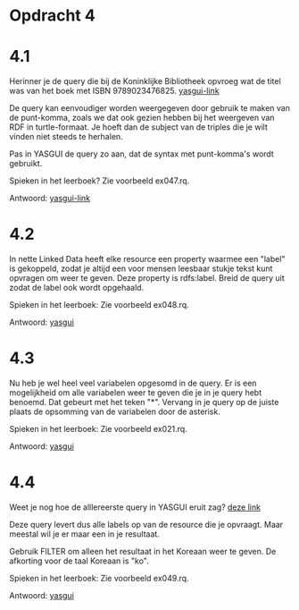 # Opdracht 4

# 4.1
Herinner je de query die bij de Koninklijke Bibliotheek opvroeg wat de titel was van het boek met ISBN 9789023476825. [yasgui-link](https://api.triplydb.com/s/3euSLu_se)

De query kan eenvoudiger worden weergegeven door gebruik te maken van de punt-komma, zoals we dat ook gezien hebben bij het weergeven van RDF in turtle-formaat. Je hoeft dan de subject van de triples die je wilt vinden niet steeds te herhalen.

Pas in YASGUI de query zo aan, dat de syntax met punt-komma's wordt gebruikt.

Spieken in het leerboek? Zie voorbeeld ex047.rq.

Antwoord: [yasgui-link](https://api.triplydb.com/s/rtwUfTapJ)

# 4.2
In nette Linked Data heeft elke resource een property waarmee een "label" is gekoppeld, zodat je altijd een voor mensen leesbaar stukje tekst kunt opvragen om weer te geven. Deze property is rdfs:label. Breid de query uit zodat de label ook wordt opgehaald. 

Spieken in het leerboek: Zie voorbeeld ex048.rq.

Antwoord: [yasgui](https://api.triplydb.com/s/7iWXYG43q)

# 4.3
Nu heb je wel heel veel variabelen opgesomd in de query. Er is een mogelijkheid om alle variabelen weer te geven die je in je query hebt benoemd. Dat gebeurt met het teken "*". Vervang in je query op de juiste plaats de opsomming van de variabelen door de asterisk.

Spieken in het leerboek: Zie voorbeeld ex021.rq.

Antwoord: [yasgui](https://api.triplydb.com/s/2V5LZk-xA)


# 4.4 
Weet je nog hoe de alllereerste query in YASGUI eruit zag? [deze link](https://api.triplydb.com/s/fTiQjMYeP)

Deze query levert dus alle labels op van de resource die je opvraagt. Maar meestal wil je er maar een in je resultaat.

Gebruik FILTER om alleen het resultaat in het Koreaan weer te geven. De afkorting voor de taal Koreaan is "ko".

Spieken in het leerboek: Zie voorbeeld ex049.rq.

Antwoord: [yasgui](https://api.triplydb.com/s/1cAFR0ftp)

